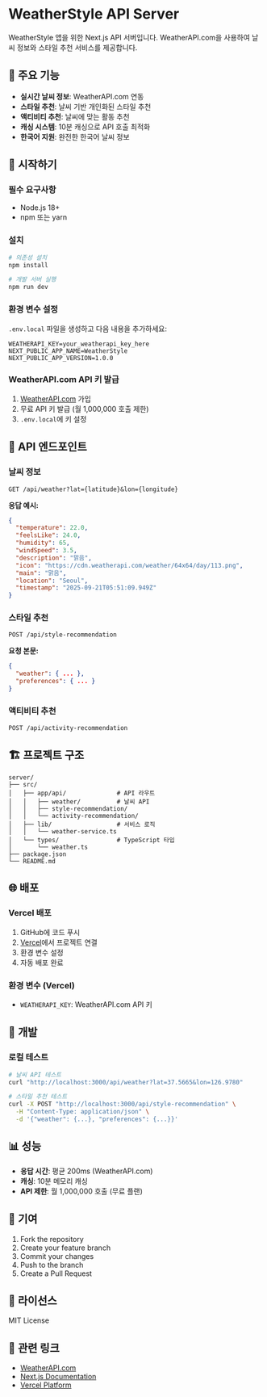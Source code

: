 # WeatherStyle API Server

WeatherStyle 앱을 위한 Next.js API 서버입니다. WeatherAPI.com을 사용하여 날씨 정보와 스타일 추천 서비스를 제공합니다.

## 🌟 주요 기능

- **실시간 날씨 정보**: WeatherAPI.com 연동
- **스타일 추천**: 날씨 기반 개인화된 스타일 추천
- **액티비티 추천**: 날씨에 맞는 활동 추천
- **캐싱 시스템**: 10분 캐싱으로 API 호출 최적화
- **한국어 지원**: 완전한 한국어 날씨 정보

## 🚀 시작하기

### 필수 요구사항

- Node.js 18+
- npm 또는 yarn

### 설치

```bash
# 의존성 설치
npm install

# 개발 서버 실행
npm run dev
```

### 환경 변수 설정

`.env.local` 파일을 생성하고 다음 내용을 추가하세요:

```env
WEATHERAPI_KEY=your_weatherapi_key_here
NEXT_PUBLIC_APP_NAME=WeatherStyle
NEXT_PUBLIC_APP_VERSION=1.0.0
```

### WeatherAPI.com API 키 발급

1. [WeatherAPI.com](https://www.weatherapi.com/) 가입
2. 무료 API 키 발급 (월 1,000,000 호출 제한)
3. `.env.local`에 키 설정

## 📡 API 엔드포인트

### 날씨 정보
```
GET /api/weather?lat={latitude}&lon={longitude}
```

**응답 예시:**
```json
{
  "temperature": 22.0,
  "feelsLike": 24.0,
  "humidity": 65,
  "windSpeed": 3.5,
  "description": "맑음",
  "icon": "https://cdn.weatherapi.com/weather/64x64/day/113.png",
  "main": "맑음",
  "location": "Seoul",
  "timestamp": "2025-09-21T05:51:09.949Z"
}
```

### 스타일 추천
```
POST /api/style-recommendation
```

**요청 본문:**
```json
{
  "weather": { ... },
  "preferences": { ... }
}
```

### 액티비티 추천
```
POST /api/activity-recommendation
```

## 🏗️ 프로젝트 구조

```
server/
├── src/
│   ├── app/api/              # API 라우트
│   │   ├── weather/          # 날씨 API
│   │   ├── style-recommendation/
│   │   └── activity-recommendation/
│   ├── lib/                  # 서비스 로직
│   │   └── weather-service.ts
│   └── types/                # TypeScript 타입
│       └── weather.ts
├── package.json
└── README.md
```

## 🌐 배포

### Vercel 배포

1. GitHub에 코드 푸시
2. [Vercel](https://vercel.com)에서 프로젝트 연결
3. 환경 변수 설정
4. 자동 배포 완료

### 환경 변수 (Vercel)
- `WEATHERAPI_KEY`: WeatherAPI.com API 키

## 🔧 개발

### 로컬 테스트

```bash
# 날씨 API 테스트
curl "http://localhost:3000/api/weather?lat=37.5665&lon=126.9780"

# 스타일 추천 테스트
curl -X POST "http://localhost:3000/api/style-recommendation" \
  -H "Content-Type: application/json" \
  -d '{"weather": {...}, "preferences": {...}}'
```

## 📊 성능

- **응답 시간**: 평균 200ms (WeatherAPI.com)
- **캐싱**: 10분 메모리 캐싱
- **API 제한**: 월 1,000,000 호출 (무료 플랜)

## 🤝 기여

1. Fork the repository
2. Create your feature branch
3. Commit your changes
4. Push to the branch
5. Create a Pull Request

## 📄 라이선스

MIT License

## 🔗 관련 링크

- [WeatherAPI.com](https://www.weatherapi.com/)
- [Next.js Documentation](https://nextjs.org/docs)
- [Vercel Platform](https://vercel.com)